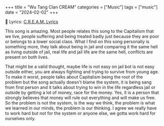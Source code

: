 +++
title = "Wu Tang Clan CREAM"
categories = ["Music"]
tags = ["music"]
date = "2024-02-02"
+++

:memo: Lyrics: [C.R.E.A.M. Lyrics](/lang/en/song-wutangclan-cream)

This song is amazing. Most people relates this song to the Capitalism that we live, people suffering and being treated badly just because they are poor or belongs to a lower social class. What I find on this song personally is something more, they talk about being in jail and comparing it the same hell as living outside of jail, real life and jail life are the same hell, conflicts are present on both lives.

That might be a valid thought, maybe life is not easy on jail bot is not easy outside either, you are always fighting and trying to survive from young age. To make it worst, people talks about Capitalism being the root of the problem but the song actually doesn't blame the system, it is being sang from first person and it talks about trying to win in the life regardless jail or outside by getting a lot of money, race for the money. Yes, it is a person that strongly believes that money will rule out everything and will make us free. So the problem is not the system, is the way we think, the problem is what we learned in our minds, the problem is our thinking. I agree we really have to work hard but not for the system or anyone else, we gotta work hard for ourselves only.
